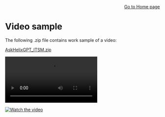 <div style="text-align: right">
<a href="https://rkaruvath.github.io/WorkSamples/index.html">Go to Home page</a>
</div>

# Video sample

The following .zip file contains work sample of a video:

[AskHelixGPT_ITSM.zip](https://github.com/user-attachments/files/21121251/AskHelixGPT_ITSM.zip)

<video src="https://raw.githubusercontent.com/rkaruvath/rkaruvath.github.io/refs/heads/main/WorkSamples/VideoSample.md"></video>

[![Watch the video](https://raw.githubusercontent.com/rkaruvath/rkaruvath.github.io/main/path/to/thumbnail.png)](https://raw.githubusercontent.com/rkaruvath/rkaruvath.github.io/main/path/to/AskHelixGPT_ITSM.mp4)
